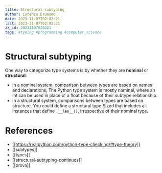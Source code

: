 ```yaml
---
title: Structural subtyping
author: Lorenzo Drumond
date: 2023-11-07T02:02:21
last: 2023-11-07T02:02:21
zk_id: 20231107020221
tags: #typing #programming #computer_science
---
```



# Structural subtyping
One way to categorize type systems is by whether they are **nominal**
or **structural**:
- in a nominal system, comparison between types are based on names and declarations; The Python type system is mostly nominal, where an int can be used in place of a float because of their subtype relationship.
- in a structural system, comparisons between types are based on structure. You could define a structural type Sized that includes all instances that define `.__len__()`, irrespective of their nominal type.

# References
- [[https://realpython.com/python-type-checking/#type-theory]]
- [[subtypes]]
- [[types]]
- [[structural-subtyping-continues]]
- [[prova]]
